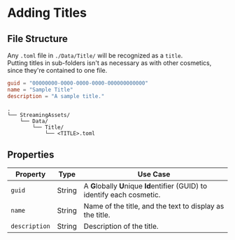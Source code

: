 # Adding Titles

## File Structure

Any `.toml` file in `./Data/Title/` will be recognized as a `title`.  
Putting titles in sub-folders isn't as necessary as with other cosmetics, since they're contained to one file.

```toml
guid = "00000000-0000-0000-0000-000000000000"
name = "Sample Title"
description = "A sample title."
```

```file tree
.
└── StreamingAssets/
    └── Data/
        └── Title/
            └── <TITLE>.toml
```

## Properties

| Property      | Type   | Use Case                                                                   |
|---------------|--------|----------------------------------------------------------------------------|
| `guid`        | String | A **G**lobally **U**nique **Id**entifier (GUID) to identify each cosmetic. |
| `name`        | String | Name of the title, and the text to display as the title.                   |
| `description` | String | Description of the title.                                                  |

